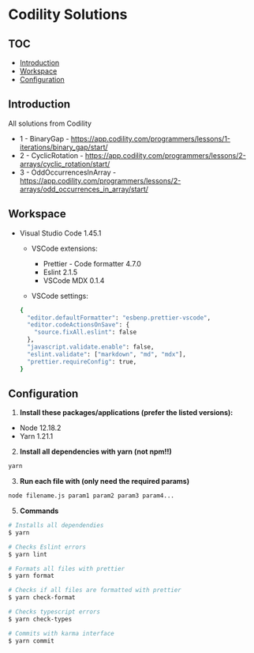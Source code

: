 # Codility Solutions

## TOC

- [Introduction](#introduction)
- [Workspace](#workspace)
- [Configuration](#configuration)

## Introduction

All solutions from Codility

- 1 - BinaryGap - <https://app.codility.com/programmers/lessons/1-iterations/binary_gap/start/>
- 2 - CyclicRotation - <https://app.codility.com/programmers/lessons/2-arrays/cyclic_rotation/start/>
- 3 - OddOccurrencesInArray - <https://app.codility.com/programmers/lessons/2-arrays/odd_occurrences_in_array/start/>

## Workspace

- Visual Studio Code 1.45.1

  - VSCode extensions:

    - Prettier - Code formatter 4.7.0
    - Eslint 2.1.5
    - VSCode MDX 0.1.4

  - VSCode settings:

  ```sh
  {
    "editor.defaultFormatter": "esbenp.prettier-vscode",
    "editor.codeActionsOnSave": {
      "source.fixAll.eslint": false
    },
    "javascript.validate.enable": false,
    "eslint.validate": ["markdown", "md", "mdx"],
    "prettier.requireConfig": true,
  }
  ```

## Configuration

1. **Install these packages/applications (prefer the listed versions):**

- Node 12.18.2
- Yarn 1.21.1

2. **Install all dependencies with yarn (not npm!!)**

```sh
yarn
```

3. **Run each file with (only need the required params)**

```sh
node filename.js param1 param2 param3 param4...
```

5. **Commands**

```bash
# Installs all dependendies
$ yarn

# Checks Eslint errors
$ yarn lint

# Formats all files with prettier
$ yarn format

# Checks if all files are formatted with prettier
$ yarn check-format

# Checks typescript errors
$ yarn check-types

# Commits with karma interface
$ yarn commit
```
